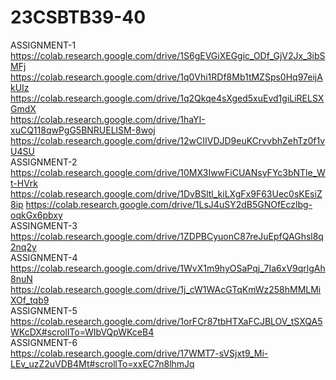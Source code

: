 # 23CSBTB39-40
ASSIGNMENT-1  
https://colab.research.google.com/drive/1S6gEVGiXEGgic_ODf_GjV2Jx_3ibSMFj
https://colab.research.google.com/drive/1q0Vhi1RDf8Mb1tMZSps0Hq97eijAkUIz
https://colab.research.google.com/drive/1q2Qkqe4sXged5xuEvd1giLiRELSXGmdX      
https://colab.research.google.com/drive/1haYI-xuCQ118qwPgG5BNRUELlSM-8woj
https://colab.research.google.com/drive/12wCIIVDJD9euKCrvvbhZehTz0f1vU4SU   
ASSIGNMENT-2   
https://colab.research.google.com/drive/10MX3IwwFiCUANsyFYc3bNTle_Wt-HVrk
https://colab.research.google.com/drive/1DvBSltl_kiLXgFx9F63Uec0sKEsiZ8ip
https://colab.research.google.com/drive/1LsJ4uSY2dB5GNOfEczlbg-oqkGx6pbxy  
ASSINGMENT-3  
https://colab.research.google.com/drive/1ZDPBCyuonC87reJuEpfQAGhsl8q2nq2y   
ASSIGNMENT-4  
https://colab.research.google.com/drive/1WvX1m9hyOSaPqj_7Ia6xV9qrlgAh8nuN  
https://colab.research.google.com/drive/1j_cW1WAcGTqKmWz258hMMLMiXOf_tqb9   
ASSIGNMENT-5  
https://colab.research.google.com/drive/1orFCr87tbHTXaFCJBLOV_tSXQA5WKcDX#scrollTo=WIbVQpWKceB4    
ASSIGNMENT-6  
https://colab.research.google.com/drive/17WMT7-sVSjxt9_Mi-LEv_uzZ2uVDB4Mt#scrollTo=xxEC7n8lhmJq    
